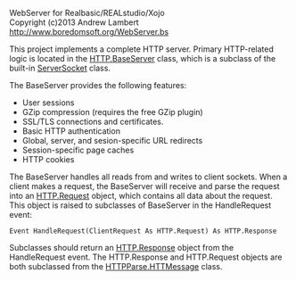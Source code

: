 WebServer for Realbasic/REALstudio/Xojo   
Copyright (c)2013 Andrew Lambert   
http://www.boredomsoft.org/WebServer.bs   

This project implements a complete HTTP server. Primary HTTP-related logic is located in the [HTTP.BaseServer](https://github.com/charonn0/WebServer/blob/master/HTTP/BaseServer.rbbas) 
class, which is a subclass of the built-in [ServerSocket](http://docs.realsoftware.com/index.php/ServerSocket) class. 

The BaseServer provides the following features:

* User sessions
* GZip compression (requires the free GZip plugin)
* SSL/TLS connections and certificates.
* Basic HTTP authentication
* Global, server, and sesion-specific URL redirects
* Session-specific page caches
* HTTP cookies
	
The BaseServer handles all reads from and writes to client sockets. When a client makes a request, the BaseServer will receive and parse 
the request into an [HTTP.Request](https://github.com/charonn0/WebServer/blob/master/HTTP/Request.rbbas) object, which contains all data about the request.
This object is raised to subclasses of BaseServer in the HandleRequest event:

	Event HandleRequest(ClientRequest As HTTP.Request) As HTTP.Response

Subclasses should return an [HTTP.Response](https://github.com/charonn0/WebServer/blob/master/HTTP/Response.rbbas) object from the HandleRequest event. The
HTTP.Response and HTTP.Request objects are both subclassed from the [HTTPParse.HTTMessage](https://github.com/charonn0/WebServer/blob/master/HTTPParse/HTTPMessage.rbbas) class.